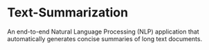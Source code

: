 # Text-Summarization
An end-to-end Natural Language Processing (NLP) application that automatically generates concise summaries of long text documents.
